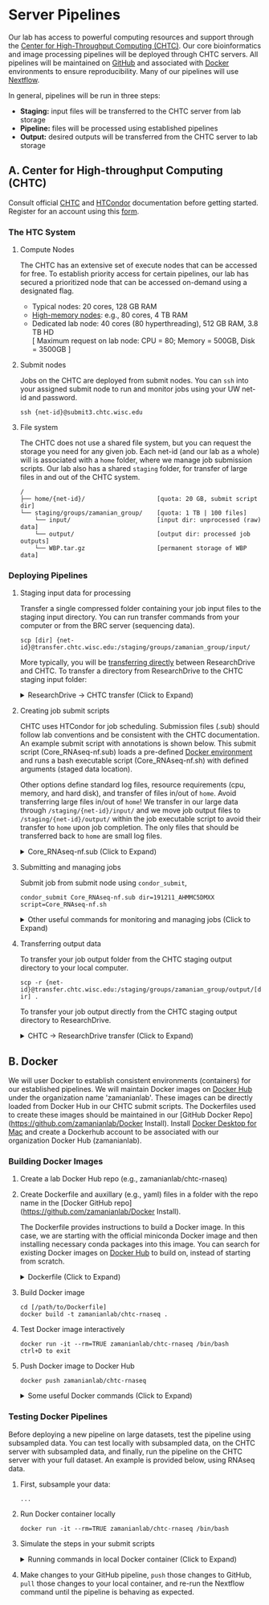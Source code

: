 # Server Pipelines

Our lab has access to powerful computing resources and support through the [Center for High-Throughput Computing (CHTC)](http://chtc.cs.wisc.edu/). Our core bioinformatics and image processing pipelines will be deployed through CHTC servers. All pipelines will be maintained on [GitHub](http://www.github.com) and associated with [Docker](http://www.docker.com) environments to ensure reproducibility. Many of our pipelines will use [Nextflow](https://www.nextflow.io/).

In general, pipelines will be run in three steps:

  - **Staging:** input files will be transferred to the CHTC server from lab storage
  - **Pipeline:** files will be processed using established pipelines
  - **Output:** desired outputs will be transferred from the CHTC server to lab storage

## A. Center for High-throughput Computing (CHTC)

Consult official [CHTC](http://chtc.cs.wisc.edu/) and [HTCondor](https://research.cs.wisc.edu/htcondor/) documentation before getting started. Register for an account using this [form](http://chtc.cs.wisc.edu/form.shtml).

### The HTC System

1. Compute Nodes

    The CHTC has an extensive set of execute nodes that can be accessed for free. To establish priority access for certain pipelines, our lab has secured a prioritized node that can be accessed on-demand using a designated flag.

    - Typical nodes: 20 cores, 128 GB RAM
    - [High-memory nodes](http://chtc.cs.wisc.edu/high-memory-jobs.shtml): e.g., 80 cores, 4 TB RAM
    - Dedicated lab node: 40 cores (80 hyperthreading), 512 GB RAM, 3.8 TB HD  
        [ Maximum request on lab node: CPU = 80; Memory = 500GB, Disk =  3500GB ]

2. Submit nodes

    Jobs on the CHTC are deployed from submit nodes. You can `ssh` into your assigned submit node to run and monitor jobs using your UW net-id and password.

  	`ssh {net-id}@submit3.chtc.wisc.edu`

3. File system

    The CHTC does not use a shared file system, but you can request the storage you need for any given job. Each net-id (and our lab as a whole) will is associated with a `home` folder, where we manage job submission scripts. Our lab also has a shared `staging` folder, for transfer of large files in and out of the CHTC system.

      ```
      /
      ├── home/{net-id}/                    [quota: 20 GB, submit script dir]
      └── staging/groups/zamanian_group/    [quota: 1 TB | 100 files]
          └── input/                        [input dir: unprocessed (raw) data]
          └── output/                       [output dir: processed job outputs]
          └── WBP.tar.gz                    [permanent storage of WBP data]
      ```

### Deploying Pipelines

1. Staging input data for processing

    Transfer a single compressed folder containing your job input files to the staging input directory. You can run transfer commands from your computer or from the BRC server (sequencing data).

    `scp [dir] {net-id}@transfer.chtc.wisc.edu:/staging/groups/zamanian_group/input/`

    More typically, you will be [transferring directly](http://chtc.cs.wisc.edu/transfer-data-researchdrive.shtml) between ResearchDrive and CHTC. To transfer a directory from ResearchDrive to the CHTC staging input folder:

    <details>
    <summary> ResearchDrive -> CHTC transfer (Click to Expand)</summary>
    ```
    # log into CHTC staging server and navigate to input folder
    ssh {net-id}@transfer.chtc.wisc.edu
    cd /staging/groups/zamanian_group/input/

    # connect to lab ResearchDrive
    smbclient -k //research.drive.wisc.edu/mzamanian

    # turn off prompting and turn on recursive
    smb: \> prompt
    smb: \> recurse

    # navigate to ResearchDrive dir with raw data (example)
    smb: \> cd /ImageXpress/raw/

    # transfer raw data folder (example)
    smb: \> mget 20200922-p01-NJW_114

    ```
    </details>

2. Creating job submit scripts

    CHTC uses HTCondor for job scheduling. Submission files (.sub) should follow lab conventions and be consistent with the CHTC documentation. An example submit script with annotations is shown below. This submit script (Core_RNAseq-nf.sub) loads a pre-defined [Docker environment](https://hub.docker.com/repository/docker/zamanianlab/chtc-rnaseq) and runs a bash executable script (Core_RNAseq-nf.sh) with defined arguments (staged data location).

    Other options define standard log files, resource requirements (cpu, memory, and hard disk), and transfer of files in/out of `home`. Avoid transferring large files in/out of `home`! We transfer in our large data through `/staging/{net-id}/input/` and we move job output files to `/staging/{net-id}/output/` within the job executable script to avoid their transfer to `home` upon job completion. The only files that should be transferred back to `home` are small log files.

    <details>
      <summary>Core_RNAseq-nf.sub (Click to Expand)</summary>
      ```
      # Core_RNAseq-nf.sub
      # Input data in /staging/{net-id}/input/$(dir)
      # Run: condor_submit Core_RNAseq-nf.sub dir=191211_AHMMC5DMXX script=Core_RNAseq-nf.sh

      # request Zamanian Lab server
      Accounting_Group = PathobiologicalSciences_Zamanian

      # load docker image; request execute server with staging
      universe = docker
      docker_image = zamanianlab/chtc-rnaseq:v1
      Requirements = (Target.HasCHTCStaging == true)

      # executable (/home/{net-id}/) and arguments
      executable = $(script)
      arguments = $(dir)

      # log, error, and output files
      log = $(dir)_$(Cluster)_$(Process).log
      error = $(dir)_$(Cluster)_$(Process).err
      output = $(dir)_$(Cluster)_$(Process).out

      # transfer files in-out of /home/{net-id}/
      transfer_input_files =
      should_transfer_files = YES
      when_to_transfer_output = ON_EXIT

      # memory, disk and CPU requests
      request_cpus = 80
      request_memory = 500GB
      request_disk = 1500GB

      # submit 1 job
      queue 1
      ### END

      ```
    </details>

    The submit script runs the annotated bash script below on the execute server. This pipeline creates `input`, `work`, and `output` dirs in the loaded Docker environment. It transfers the input data from `staging` into `input`, clones a GitHub repo (Nextflow pipeline), and runs a Nextflow command. Nextflow uses `work` for intermediary processing and spits out any files we have marked for retention into `output`, which gets transferred back to `staging`. `input` and `work` are deleted before job completion.

    <details>
      <summary>Core_RNAseq-nf.sh (Click to Expand)</summary>
      ```
      #!/bin/bash

      # set home () and mk dirs
      export HOME=$PWD
      mkdir input work output

      # echo core, thread, and memory
      echo "CPU threads: $(grep -c processor /proc/cpuinfo)"
      grep 'cpu cores' /proc/cpuinfo | uniq
      echo $(free -g)

      # transfer input data from staging ($1 is ${dir} from args)
      cp -r /staging/groups/zamanian_group/input/$1 input

      # clone nextflow git repo
      git clone https://github.com/zamanianlab/Core_RNAseq-nf.git

      # run nextflow command
      export NXF_OPTS='-Xms1g -Xmx8g'
      nextflow run Core_RNAseq-nf/WB-pe.nf -w work -c Core_RNAseq-nf/chtc.config --dir $1\
         --star --qc --release "WBPS14" --species "brugia_malayi" --prjn "PRJNA10729" --rlen "150"

      # rm files you don't want transferred back to /home/{net-id}
      rm -r work input

      # tar output folder and delete it
      cd output && tar -cvf $1.tar $1 && rm -r $1 && cd ..

      # remove staging output tar if there from previous run
      rm -f /staging/groups/zamanian_group/output/$1.tar

      # mv large output files to staging output folder; avoid their transfer back to /home/{net-id}
      mv output/$1.tar /staging/groups/zamanian_group/output/

      ```
    </details>

3. Submitting and managing jobs

    Submit job from submit node using `condor_submit`,

    `condor_submit Core_RNAseq-nf.sub dir=191211_AHMMC5DMXX script=Core_RNAseq-nf.sh`

    <details>
      <summary>Other useful commands for monitoring and managing jobs (Click to Expand)</summary>
        ```
        # check on job status
          condor_q

        # remove a specific job
          condor_rm [job id]

        # remove all jobs for user
          condor_rm $USER

        # interative shell to running job on remote machine
          condor_ssh_to_job [job id]
          exit
        ```
    </details>


4. Transferring output data

    To transfer your job output folder from the CHTC staging output directory to your local computer.

    `scp -r {net-id}@transfer.chtc.wisc.edu:/staging/groups/zamanian_group/output/[dir] .`

    To transfer your job output directly from the CHTC staging output directory to ResearchDrive.

    <details>
    <summary> CHTC -> ResearchDrive transfer (Click to Expand)</summary>
    ```
    # log into CHTC staging server and navigate to output folder
    ssh {net-id}@transfer.chtc.wisc.edu
    cd /staging/groups/zamanian_group/output/

    # connect to lab ResearchDrive
    smbclient -k //research.drive.wisc.edu/mzamanian

    # turn off prompting and turn on recursive
    smb: \> prompt
    smb: \> recurse

    # navigate to ResearchDrive dir for processed data (example)
    smb: \> cd /ImageXpress/proc/

    # transfer output data folder (example)
    smb: \> mput 20200922-p01-NJW_114

    ```
    </details>


## B. Docker

We will user Docker to establish consistent environments (containers) for our established pipelines. We will maintain Docker images on [Docker Hub](https://hub.docker.com/orgs/zamanianlab) under the organization name 'zamanianlab'. These images can be directly loaded from Docker Hub in our CHTC submit scripts. The Dockerfiles used to create these images should be maintained in our [GitHub Docker Repo](https://github.com/zamanianlab/Docker Install). Install [Docker Desktop for Mac](https://docs.docker.com/docker-for-mac/install/) and create a Dockerhub account to be associated with our organization Docker Hub (zamanianlab).

### Building Docker Images

1. Create a lab Docker Hub repo (e.g., zamanianlab/chtc-rnaseq)

2. Create Dockerfile and auxillary (e.g., yaml) files in a folder with the repo name in the [Docker GitHub repo](https://github.com/zamanianlab/Docker Install).

    The Dockerfile provides instructions to build a Docker image. In this case, we are starting with the official miniconda Docker image and then installing necessary conda packages into this image. You can search for existing Docker images on [Docker Hub](https://hub.docker.com/orgs/zamanianlab) to build on, instead of starting from scratch.

    <details>
      <summary>Dockerfile (Click to Expand)</summary>
      ```
      FROM continuumio/miniconda3
      MAINTAINER mzamanian@wisc.edu

      # install (nf tracing)
      RUN apt-get update && apt-get install -y procps

      # install conda packages
      COPY conda_env.yml .
      RUN \
         conda env update -n root -f conda_env.yml \
      && conda clean -a
      ```
    </details>

    yml file containing `conda` packages to be installed. You can search for packages on [Anaconda cloud](https://anaconda.org/).

    <details>
      <summary>conda_env.yml (Click to Expand)</summary>
      ```
      conda_env.yaml
        name: rnaseq-nf

        channels:
          - bioconda
          - conda-forge
          - defaults

        dependencies:
          - python=3.8.5
          - nextflow=20.07.1
          - bwa=0.7.17
          - hisat2=2.2.1
          - stringtie=2.1.2
          - fastqc=0.11.9
          - multiQC=1.9
          - fastp=0.20.1
          - bedtools=2.29.2
          - bedops=2.4.39
          - sambamba=0.7.0
          - samtools=1.9
          - picard=2.20.6
          - bcftools=1.9
          - snpeff=4.3.1t
          - mrbayes=3.2.7
          - trimal=1.4.1
          - mafft=7.471
          - muscle=3.8.1551
          - seqtk=1.3
          - raxml=8.2.12
          - htseq=0.12.4
          - mirdeep2=2.0.1.2
      ```
    </details>

3. Build Docker image

    ```
    cd [/path/to/Dockerfile]
    docker build -t zamanianlab/chtc-rnaseq .
    ```

4. Test Docker image interactively

    ```
  	docker run -it --rm=TRUE zamanianlab/chtc-rnaseq /bin/bash
  	ctrl+D to exit
    ```

5. Push Docker image to Docker Hub

    ```
    docker push zamanianlab/chtc-rnaseq
    ```

    <details>
      <summary>Some useful Docker commands (Click to Expand)</summary>
        ```
        # list docker images
          docker image ls (= docker images)

        # remove images
          docker rmi [image]

        ## remove all docker containers
        # run first because images are attached to containers
          docker rm -f $(docker ps -a -q)
        # remove every Docker image
          docker rmi -f $(docker images -q)
        ```
    </details>

### Testing Docker Pipelines

Before deploying a new pipeline on large datasets, test the pipeline using subsampled data. You can test locally with subsampled data, on the CHTC server with subsampled data, and finally, run the pipeline on the CHTC server with your full dataset. An example is provided below, using RNAseq data.

1. First, subsample your data:

    ```
    ...
    ```

2. Run Docker container locally

    ```
    docker run -it --rm=TRUE zamanianlab/chtc-rnaseq /bin/bash
    ```

3. Simulate the steps in your submit scripts

    <details>
    <summary>Running commands in local Docker container (Click to Expand)</summary>
    ```
    # set home to working directory
    export HOME=$PWD

    # make input, work, and output directories for nextflow
    mkdir input work outputs

    # clone GitHub repo that contains pipeline in development
    git clone https://github.com/zamanianlab/Core_RNAseq-nf.git

    # transfer sub-sampled files from CHTC staging into your input folder
    scp -r mzamanian@transfer.chtc.wisc.edu:/staging/mzamanian/input/191211_AHMMC5DMXX/ input

    # run nextflow command using chtc-local.config matched to your hardware specs
    nextflow run Core_RNAseq-nf/WB-pe.nf -w work -c Core_RNAseq-nf/chtc-local.config --dir "191211_AHMMC5DMXX" --release "WBPS14" --species "brugia_malayi" --prjn "PRJNA10729" --rlen "150"
    ```
    </details>

4. Make changes to your GitHub pipeline, `push` those changes to GitHub, `pull` those changes to your local container, and re-run the Nextflow command until the pipeline is behaving as expected.
